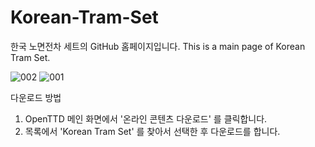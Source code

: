 # Korean-Tram-Set
한국 노면전차 세트의 GitHub 홈페이지입니다. This is a main page of Korean Tram Set.

![002](https://user-images.githubusercontent.com/75788864/147384164-04e637c5-66dc-48e6-96ce-dfbfa72db562.png)
![001](https://user-images.githubusercontent.com/75788864/147384162-99ed11d9-7a89-4882-b870-281cbb25da54.png)

다운로드 방법
  1. OpenTTD 메인 화면에서 '온라인 콘텐츠 다운로드' 를 클릭합니다.
  2. 목록에서 'Korean Tram Set' 를 찾아서 선택한 후 다운로드를 합니다.
